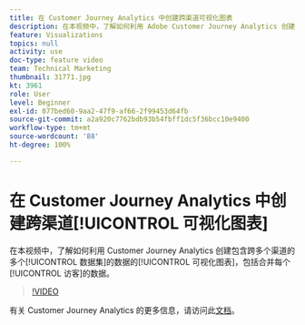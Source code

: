 ```yaml
---
title: 在 Customer Journey Analytics 中创建跨渠道可视化图表
description: 在本视频中，了解如何利用 Adobe Customer Journey Analytics 创建包含跨多个渠道的多个数据集的数据的可视化图表，包括合并每个访客的数据。
feature: Visualizations
topics: null
activity: use
doc-type: feature video
team: Technical Marketing
thumbnail: 31771.jpg
kt: 3961
role: User
level: Beginner
exl-id: 077bed60-9aa2-47f9-af66-2f99453d64fb
source-git-commit: a2a920c7762bdb93b54fbff1dc5f36bcc10e9400
workflow-type: tm+mt
source-wordcount: '88'
ht-degree: 100%

---
```


# 在 Customer Journey Analytics 中创建跨渠道[!UICONTROL 可视化图表]

在本视频中，了解如何利用 Customer Journey Analytics 创建包含跨多个渠道的多个[!UICONTROL 数据集]的数据的[!UICONTROL 可视化图表]，包括合并每个[!UICONTROL 访客]的数据。

>[!VIDEO](https://video.tv.adobe.com/v/31771/?quality=12&learn=on)

有关 Customer Journey Analytics 的更多信息，请访问此[文档](https://experienceleague.adobe.com/docs/analytics-platform/using/cja-landing.html)。
